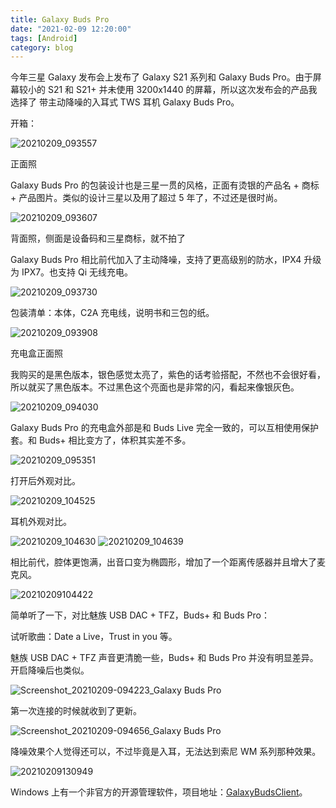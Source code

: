 ```yaml
---
title: Galaxy Buds Pro
date: "2021-02-09 12:20:00"
tags: [Android]
category: blog
---
```

今年三星 Galaxy 发布会上发布了 Galaxy S21 系列和 Galaxy Buds Pro。由于屏幕较小的 S21 和 S21+ 并未使用 3200x1440 的屏幕，所以这次发布会的产品我选择了 带主动降噪的入耳式 TWS 耳机 Galaxy Buds Pro。

<!-- more -->

开箱：

![20210209\_093557](//static.nykz.org/blog/images/2021-02-09/20210209__093557.avif)

<pick>正面照</pick>

Galaxy Buds Pro 的包装设计也是三星一贯的风格，正面有烫银的产品名 + 商标 + 产品图片。类似的设计三星以及用了超过 5 年了，不过还是很时尚。

![20210209\_093607](//static.nykz.org/blog/images/2021-02-09/20210209__093607.avif)

<pick>背面照，侧面是设备码和三星商标，就不拍了</pick>

Galaxy Buds Pro 相比前代加入了主动降噪，支持了更高级别的防水，IPX4 升级为 IPX7。也支持 Qi 无线充电。

![20210209\_093730](//static.nykz.org/blog/images/2021-02-09/20210209__093730.avif)

包装清单：本体，C2A 充电线，说明书和三包的纸。

![20210209\_093908](//static.nykz.org/blog/images/2021-02-09/20210209__093908.avif)

<pick>充电盒正面照</pick>

我购买的是黑色版本，银色感觉太亮了，紫色的话考验搭配，不然也不会很好看，所以就买了黑色版本。不过黑色这个亮面也是非常的闪，看起来像银灰色。

![20210209\_094030](//static.nykz.org/blog/images/2021-02-09/20210209__094030.avif)

Galaxy Buds Pro 的充电盒外部是和 Buds Live 完全一致的，可以互相使用保护套。和 Buds+ 相比变方了，体积其实差不多。

![20210209\_095351](//static.nykz.org/blog/images/2021-02-09/20210209__095351.avif)

打开后外观对比。

![20210209\_104525](//static.nykz.org/blog/images/2021-02-09/20210209__104525.avif)

耳机外观对比。

![20210209\_104630](//static.nykz.org/blog/images/2021-02-09/20210209__104630.avif)
![20210209\_104639](//static.nykz.org/blog/images/2021-02-09/20210209__104639.avif)

相比前代，腔体更饱满，出音口变为椭圆形，增加了一个距离传感器并且增大了麦克风。

![20210209104422](//static.nykz.org/blog/images/2021-02-09/20210209104422.avif)

简单听了一下，对比魅族 USB DAC + TFZ，Buds+ 和 Buds Pro：

试听歌曲：Date a Live，Trust in you 等。

魅族 USB DAC + TFZ 声音更清脆一些，Buds+ 和 Buds Pro 并没有明显差异。开启降噪后也类似。

![Screenshot\_20210209-094223\_Galaxy Buds Pro](//static.nykz.org/blog/images/2021-02-09/Screenshot__20210209-094223__Galaxy_Buds_Pro.avif)

第一次连接的时候就收到了更新。

![Screenshot\_20210209-094656\_Galaxy Buds Pro](//static.nykz.org/blog/images/2021-02-09/Screenshot__20210209-094656__Galaxy_Buds_Pro.avif)

降噪效果个人觉得还可以，不过毕竟是入耳，无法达到索尼 WM 系列那种效果。

![20210209130949](//static.nykz.org/blog/images/2021-02-09/20210209130949.avif)

Windows 上有一个非官方的开源管理软件，项目地址：[GalaxyBudsClient](https://github.com/ThePBone/GalaxyBudsClient)。
